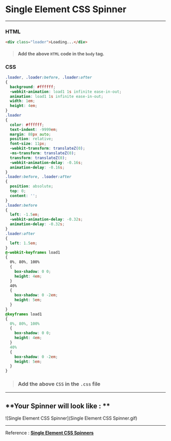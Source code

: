# **Single Element CSS Spinner**

------

### **HTML**

```html
<div class="loader">Loading...</div>
```

> #### **Add the above `HTML` code in the `body` tag.**

### **CSS**

```css
.loader, .loader:before, .loader:after 
{
  background: #ffffff;
  -webkit-animation: load1 1s infinite ease-in-out;
  animation: load1 1s infinite ease-in-out;
  width: 1em;
  height: 4em;
}
.loader 
{
  color: #ffffff;
  text-indent: -9999em;
  margin: 88px auto;
  position: relative;
  font-size: 11px;
  -webkit-transform: translateZ(0);
  -ms-transform: translateZ(0);
  transform: translateZ(0);
  -webkit-animation-delay: -0.16s;
  animation-delay: -0.16s;
}
.loader:before, .loader:after 
{
  position: absolute;
  top: 0;
  content: '';
}
.loader:before 
{
  left: -1.5em;
  -webkit-animation-delay: -0.32s;
  animation-delay: -0.32s;
}
.loader:after 
{
  left: 1.5em;
}
@-webkit-keyframes load1 
{
  0%, 80%, 100% 
  {
    box-shadow: 0 0;
    height: 4em;
  }
  40% 
  {
    box-shadow: 0 -2em;
    height: 5em;
  }
}
@keyframes load1 
{
  0%, 80%, 100% 
  {
    box-shadow: 0 0;
    height: 4em;
  }
  40% 
  {
    box-shadow: 0 -2em;
    height: 5em;
  }
}

```

> ### **Add the above `CSS` in the `.css` file**

------

## **Your Spinner will look like : **

![Single Element CSS Spinner](Single Element CSS Spinner.gif)

------

Reference : [**Single Element CSS Spinners**](https://projects.lukehaas.me/css-loaders/)

